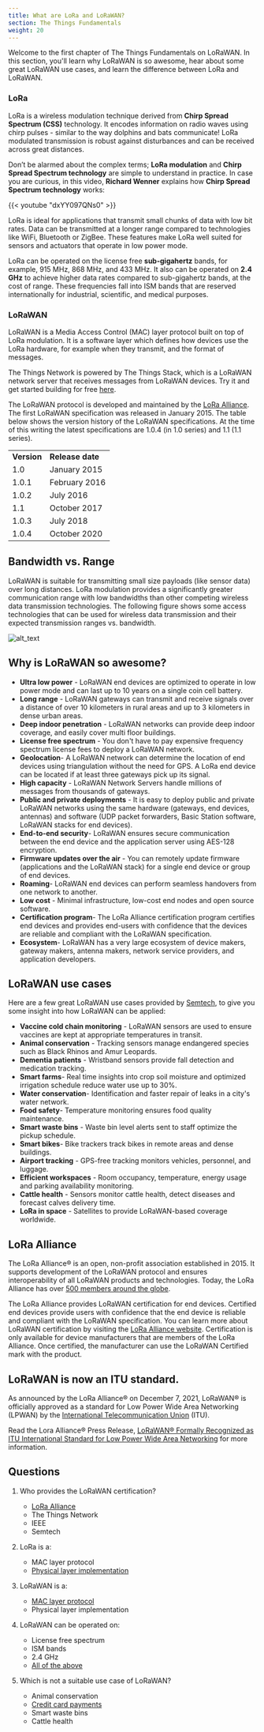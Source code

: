 ```yaml
---
title: What are LoRa and LoRaWAN?
section: The Things Fundamentals
weight: 20
---
```


Welcome to the first chapter of The Things Fundamentals on LoRaWAN. In this section, you'll learn why LoRaWAN is so awesome, hear about some great LoRaWAN use cases, and learn the difference between LoRa and LoRaWAN.

### LoRa

LoRa is a wireless modulation technique derived from **Chirp Spread Spectrum (CSS)** technology. It encodes information on radio waves using chirp pulses - similar to the way dolphins and bats communicate! LoRa modulated transmission is robust against disturbances and can be received across great distances.

Don’t be alarmed about the complex terms; **LoRa modulation** and **Chirp Spread Spectrum technology** are simple to understand in practice. In case you are curious, in this video, **Richard Wenner** explains how **Chirp Spread Spectrum technology** works: 

{{< youtube "dxYY097QNs0" >}}

LoRa is ideal for applications that transmit small chunks of data with low bit rates. Data can be transmitted at a longer range compared to technologies like WiFi, Bluetooth or ZigBee. These features make LoRa well suited for sensors and actuators that operate in low power mode.

LoRa can be operated on the license free **sub-gigahertz** bands, for example, 915 MHz, 868 MHz, and 433 MHz. It also can be operated on **2.4 GHz** to achieve higher data rates compared to sub-gigahertz bands, at the cost of range. These frequencies fall into ISM bands that are reserved internationally for industrial, scientific, and medical purposes.

### LoRaWAN

LoRaWAN is a Media Access Control (MAC) layer protocol built on top of LoRa modulation. It is a software layer which defines how devices use the LoRa hardware, for example when they transmit, and the format of messages.

The Things Network is powered by The Things Stack, which is a LoRaWAN network server that receives messages from LoRaWAN devices. Try it and get started building for free [here](https://www.thethingsnetwork.org/get-started).

The LoRaWAN protocol is developed and maintained by the [LoRa Alliance](https://lora-alliance.org/). The first LoRaWAN specification was released in January 2015. The table below shows the version history of the LoRaWAN specifications. At the time of this writing the latest specifications are 1.0.4 (in 1.0 series) and 1.1 (1.1 series).

<table>
  <tr>
   <td><strong>Version</strong>
   </td>
   <td><strong>Release date</strong>
   </td>
  </tr>
  <tr>
   <td>1.0
   </td>
   <td>January 2015
   </td>
  </tr>
  <tr>
   <td>1.0.1
   </td>
   <td>February 2016
   </td>
  </tr>
  <tr>
   <td>1.0.2
   </td>
   <td>July 2016
   </td>
  </tr>
  <tr>
   <td>1.1
   </td>
   <td>October 2017
   </td>
  </tr>
  <tr>
   <td>1.0.3
   </td>
   <td>July 2018
   </td>
  </tr>
  <tr>
   <td>1.0.4
   </td>
   <td>October 2020
   </td>
  </tr>
</table>

## Bandwidth vs. Range

LoRaWAN is suitable for transmitting small size payloads (like sensor data) over long distances. LoRa modulation provides a significantly greater communication range with low bandwidths than other competing wireless data transmission technologies. The following figure shows some access technologies that can be used for wireless data transmission and their expected transmission ranges vs. bandwidth.

![alt_text](bandwidth-vs-range.png "Bandwidth Vs Range")

## Why is LoRaWAN so awesome?

*   **Ultra low power** - LoRaWAN end devices are optimized to operate in low power mode and can last up to 10 years on a single coin cell battery.
*   **Long range** - LoRaWAN gateways can transmit and receive signals over a distance of over 10 kilometers in rural areas and up to 3 kilometers in dense urban areas.
*   **Deep indoor penetration** - LoRaWAN networks can provide deep indoor coverage, and easily cover multi floor buildings.
*   **License free spectrum** - You don't have to pay expensive frequency spectrum license fees to deploy a LoRaWAN network.
*   **Geolocation**- A LoRaWAN network can determine the location of end devices using triangulation without the need for GPS. A LoRa end device can be located if at least three gateways pick up its signal.
*   **High capacity** - LoRaWAN Network Servers handle millions of messages from thousands of gateways. 
*   **Public and private deployments** - It is easy to deploy public and private LoRaWAN networks using the same hardware (gateways, end devices, antennas) and software (UDP packet forwarders, Basic Station software, LoRaWAN stacks for end devices).
*   **End-to-end security**- LoRaWAN ensures secure communication between the end device and the application server using AES-128 encryption.
*   **Firmware updates over the air** - You can remotely update firmware (applications and the LoRaWAN stack) for a single end device or group of end devices.
*   **Roaming**- LoRaWAN end devices can perform seamless handovers from one network to another.
*   **Low cost** - Minimal infrastructure, low-cost end nodes and open source software.
*   **Certification program**- The LoRa Alliance certification program certifies end devices and provides end-users with confidence that the devices are reliable and compliant with the LoRaWAN specification.
*   **Ecosystem**- LoRaWAN has a very large ecosystem of device makers, gateway makers, antenna makers, network service providers, and application developers.

## LoRaWAN use cases

Here are a few great LoRaWAN use cases provided by [Semtech](https://info.semtech.com/lora-everywhere), to give you some insight into how LoRaWAN can be applied:

*   **Vaccine cold chain monitoring** - LoRaWAN sensors are used to ensure vaccines are kept at appropriate temperatures in transit.
*   **Animal conservation** - Tracking sensors manage endangered species such as Black Rhinos and Amur Leopards.
*   **Dementia patients** - Wristband sensors provide fall detection and medication tracking.
*   **Smart farms**- Real time insights into crop soil moisture and optimized irrigation schedule reduce water use up to 30%.
*   **Water conservation**- Identification and faster repair of leaks in a city's water network.
*   **Food safety**- Temperature monitoring ensures food quality maintenance.
*   **Smart waste bins** - Waste bin level alerts sent to staff optimize the pickup schedule.
*   **Smart bikes**- Bike trackers track bikes in remote areas and dense buildings.
*   **Airport tracking** - GPS-free tracking monitors vehicles, personnel, and luggage.
*   **Efficient workspaces** - Room occupancy, temperature, energy usage and parking availability monitoring.
*   **Cattle health** - Sensors monitor cattle health, detect diseases and forecast calves delivery time.
*   **LoRa in space** - Satellites to provide LoRaWAN-based coverage worldwide.

## LoRa Alliance

The LoRa Alliance® is an open, non-profit association established in 2015. It supports development of the LoRaWAN protocol and ensures interoperability of all LoRaWAN products and technologies. Today, the LoRa Alliance has over [500 members around the globe](https://lora-alliance.org/member-directory/).

The LoRa Alliance provides LoRaWAN certification for end devices. Certified end devices provide users with confidence that the end device is reliable and compliant with the LoRaWAN specification. You can learn more about LoRaWAN certification by visiting the [LoRa Alliance website](https://lora-alliance.org/lorawan-certification/). Certification is only available for device manufacturers that are members of the LoRa Alliance. Once certified, the manufacturer can use the LoRaWAN Certified mark with the product.

## LoRaWAN is now an ITU standard.

As announced by the LoRa Alliance® on December 7, 2021, LoRaWAN® is officially approved as a standard for Low Power Wide Area Networking (LPWAN) by the [International Telecommunication Union](https://www.itu.int/en/Pages/default.aspx) (ITU).

Read the Lora Alliance® Press Release, [LoRaWAN® Formally Recognized as ITU International Standard for Low Power Wide Area Networking](https://lora-alliance.org/lora-alliance-press-release/lorawan-formally-recognized-as-itu-international-standard-for-low-power-wide-area-networking/) for more information. 

## Questions

1. Who provides the LoRaWAN certification?
   - <span style="text-decoration:underline;">LoRa Alliance</span>
   - The Things Network
   - IEEE
   - Semtech
   

2. LoRa is a:
   - MAC layer protocol
   - <span style="text-decoration:underline;">Physical layer implementation</span>
   
   
3. LoRaWAN is a:
   - <span style="text-decoration:underline;">MAC layer protocol</span>
   - Physical layer implementation
   
   
4. LoRaWAN can be operated on:
   - License free spectrum
   - ISM bands
   - 2.4 GHz
   - <span style="text-decoration:underline;">All of the above</span>
   
   
5. Which is not a suitable use case of LoRaWAN?
   - Animal conservation
   - <span style="text-decoration:underline;">Credit card payments</span>
   - Smart waste bins
   - Cattle health
   
